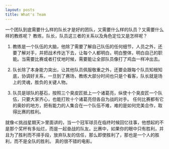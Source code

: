 ```yaml
---
layout: posts
title: What's Team
---
```


一个团队到底需要什么样的队长才是好的团队，又需要什么样的队员？又需要什么样的教练呢？ 教练，队长，队员这三者的关系以及角色定位又是怎样呢？

1. 教练是一个队伍的大脑，他除了需要了解自己队伍的任何细节，人员之外，还要了解对手，并把战术传达下去，让每个人都明白，明白整体，明白自己的职能。当需要比赛或者打仗地时候，需要能让全部队员像打了鸡血一样冲出去。 

2. 队长除了本身能力突出，让其他队员佩服敬重之外，还要会跟每个队员知根知底，协调好关系，一旦到了赛场，教练大部分时间也只是个看客，队长就是场上的灵魂，胜负的关键人物。 

3. 队员是球队的基石，按照三个臭皮匠抵上一个诸葛亮，纵使十个臭皮匠一个队伍，只要大家齐心，也能打败十个诸葛亮但各自为战的对手。 任何比赛都有它的奥妙的地方，把有能力的人集合在一个队伍不难，难的是如何完美合作，取得比赛的胜利。 

就像≪挑战星期天≫里面讲的，当一个冠军球员在临终时候回忆往事，他想起的不是那个奖杯有多灿烂，而是一起奋战的队友。比赛中，如果你的眼中只有胜利，并且为了胜利而不择手段，放弃队友的信任，那么即使胜利了，那也是一个人的胜利，而不是全队的胜利。 真的很不错的电影。